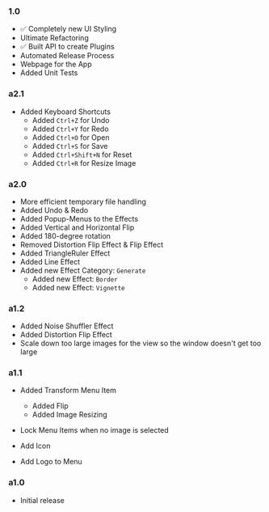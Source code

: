 ### 1.0
- ✅ Completely new UI Styling
- Ultimate Refactoring
- ✅ Built API to create Plugins
- Automated Release Process
- Webpage for the App
- Added Unit Tests

### a2.1
- Added Keyboard Shortcuts
  - Added `Ctrl+Z` for Undo
  - Added `Ctrl+Y` for Redo
  - Added `Ctrl+O` for Open
  - Added `Ctrl+S` for Save
  - Added `Ctrl+Shift+N` for Reset
  - Added `Ctrl+R` for Resize Image

### a2.0
- More efficient temporary file handling
- Added Undo & Redo
- Added Popup-Menus to the Effects
- Added Vertical and Horizontal Flip
- Added 180-degree rotation
- Removed Distortion Flip Effect & Flip Effect
- Added TriangleRuler Effect
- Added Line Effect
- Added new Effect Category: `Generate`
  - Added new Effect: `Border`
  - Added new Effect: `Vignette`

### a1.2
- Added Noise Shuffler Effect
- Added Distortion Flip Effect
- Scale down too large images for the view so the window doesn't get too large

### a1.1
- Added Transform Menu Item
    - Added Flip
    - Added Image Resizing

- Lock Menu Items when no image is selected
- Add Icon
- Add Logo to Menu

### a1.0
- Initial release

